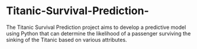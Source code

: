 # Titanic-Survival-Prediction-
The Titanic Survival Prediction project aims to develop a predictive model using Python that can determine the        likelihood of a passenger surviving the sinking of the Titanic based on various attributes.
